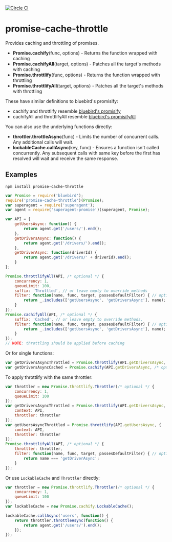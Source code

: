 [![Circle CI](https://circleci.com/gh/DispatcherInc/promise-cache-throttle.svg?style=svg&circle-token=21468a65559575349852a5bf2fbad530bb56ede2)](https://circleci.com/gh/DispatcherInc/promise-cache-throttle)

# promise-cache-throttle
Provides caching and throttling of promises.

- **Promise.cachify**(func, options) - Returns the function wrapped with caching
- **Promise.cachifyAll**(target, options) - Patches all the target's methods with caching
- **Promise.throttlify**(func, options) - Returns the function wrapped with throttling
- **Promise.throttlifyAll**(target, options) - Patches all the target's methods with throttling

These have similar definitions to bluebird's promisify:
- cachify and throttlify resemble [bluebird's promisify](http://bluebirdjs.com/docs/api/promise.promisify.html)
- cachifyAll and throttlifyAll resemble [bluebird's promisifyAll](http://bluebirdjs.com/docs/api/promise.promisifyall.html)

You can also use the underlying functions directly:
- **throttler.throttleAsync**(func) - Limits the number of concurrent calls. Any additional calls will wait.
- **lockableCache.callAsync**(key, func) - Ensures a function isn't called concurrently. Any subsequent calls with same key before the first has resolved will wait and receive the same response.

## Examples
```
npm install promise-cache-throttle
```
```javascript
var Promise = require('bluebird');
require('promise-cache-throttle')(Promise);
var superagent = require('superagent');
var agent = require('superagent-promise')(superagent, Promise);

var API = {
	getUsersAsync: function() { 
		return agent.get('/users/').end();
	},
	getDriversAsync: function() {
		return agent.get('/drivers/').end();
	},
	getDriverAsync: function(driverId) {
		return agent.get('/drivers/' + driverId).end();
	}
};

Promise.throttlifyAll(API, /* optional */ {
	concurrency: 1,
	queueLimit: 100,
	suffix: 'Throttled', // or leave empty to override methods
	filter: function(name, func, target, passesDefaultFilter) { // optional filter
		return _.includes(['getUsersAsync', 'getDriversAsync'], name);
	}
});
Promise.cachifyAll(API, /* optional */ {
	suffix: 'Cached', // or leave empty to override methods,
	filter: function(name, func, target, passesDefaultFilter) { // optional filter
		return _.includes(['getUsersAsync', 'getDriversAsync'], name);
	}
});
// NOTE: throttling should be applied before caching
```
Or for single functions:
```javascript
var getDriversAsyncThrottled = Promise.throttlify(API.getDriversAsync, /* optional */ {context: API});
var getDriversAsyncCached = Promise.cachify(API.getDriversAsync, /* optional */  {context: API});
```
To apply throttlify with the same throttler:
```javascript
var throttler = new Promise.throttlify.Throttler(/* optional */ {
	concurrency: 1,
	queueLimit: 100
});
var getDriversAsyncThrottled = Promise.throttlify(API.getDriversAsync, {
	context: API,
	throttler: throttler
});
var getUsersAsyncThrottled = Promise.throttlify(API.getUsersAsync, {
	context: API,
	throttler: throttler
});
Promise.throttlifyAll(API, /* optional */ {
    throttler: throttler,
    filter: function(name, func, target, passesDefaultFilter) { // optional filter
        return name === 'getDriverAsync';
    }
});
```
Or use `LockableCache` and `Throttler` directly:
```javascript
var throttler = new Promise.throttlify.Throttler(/* optional */ {
	concurrency: 1,
	queueLimit: 100
});
var lockableCache = new Promise.cachify.LockableCache();

lockableCache.callAsync('users', function() {
	return throttler.throttleAsync(function() {
		return agent.get('/users/').end();
	});
});
```
